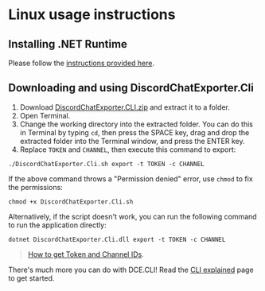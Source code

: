 # Linux usage instructions

## Installing .NET Runtime

Please follow the [instructions provided here](Dotnet.md).

## Downloading and using DiscordChatExporter.Cli

1. Download [DiscordChatExporter.CLI.zip](https://github.com/Tyrrrz/DiscordChatExporter/releases/latest) and extract it to a folder.
2. Open Terminal.
3. Change the working directory into the extracted folder. You can do this in Terminal by typing `cd`, then press the SPACE key, drag and drop the extracted folder into the Terminal window, and press the ENTER key.
4. Replace `TOKEN` and `CHANNEL`, then execute this command to export:

```console
./DiscordChatExporter.Cli.sh export -t TOKEN -c CHANNEL
```

If the above command throws a "Permission denied" error, use `chmod` to fix the permissions:

```console
chmod +x DiscordChatExporter.Cli.sh
```

Alternatively, if the script doesn't work, you can run the following command to run the application directly:

```console
dotnet DiscordChatExporter.Cli.dll export -t TOKEN -c CHANNEL
```

> [How to get Token and Channel IDs](Token-and-IDs.md).

There's much more you can do with DCE.CLI! Read the [CLI explained](Using-the-CLI.md) page to get started.
